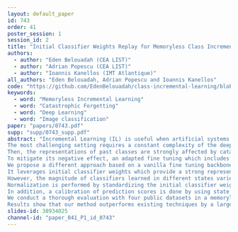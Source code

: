 ```yaml
---
layout: default_paper
id: 743
order: 41
poster_session: 1
session_id: 2
title: "Initial Classifier Weights Replay for Memoryless Class Incremental Learning"
authors:
  - author: "Eden Belouadah (CEA LIST)"
  - author: "Adrian Popescu (CEA LIST)"
  - author: "Ioannis Kanellos (IMT Atlantique)"
all_authors: "Eden Belouadah, Adrian Popescu and Ioannis Kanellos"
code: "https://github.com/EdenBelouadah/class-incremental-learning/blob/master/siw/"
keywords:
  - word: "Memoryless Incremental Learning"
  - word: "Catastrophic Forgetting"
  - word: "Deep Learning"
  - word: "Image classification"
paper: "papers/0743.pdf"
supp: "supp/0743_supp.pdf"
abstract: "Incremental Learning (IL) is useful when artificial systems need to deal with streams of data and do not have access to all data at all times.
The most challenging setting requires a constant complexity of the deep model and an incremental model update without access to a bounded memory of past data.
Then, the representations of past classes are strongly affected by catastrophic forgetting.
To mitigate its negative effect, an adapted fine tuning which includes knowledge distillation is usually deployed.
We propose a different approach based on a vanilla fine tuning backbone.
It leverages initial classifier weights which provide a strong representation of past classes because they are trained with all class data.
However, the magnitude of classifiers learned in different states varies and normalization is needed for a fair handling of all classes.
Normalization is performed by standardizing the initial classifier weights, which are assumed to be normally distributed.
In addition, a calibration of prediction scores is done by using state level statistics to further improve classification fairness.
We conduct a thorough evaluation with four public datasets in a memoryless incremental learning setting. 
Results show that our method outperforms existing techniques by a large margin for large-scale datasets."
slides-id: 38934025
channel-id: "paper_041_P1_id_0743"
---
```

